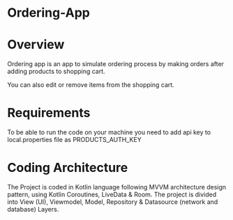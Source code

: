 # Ordering-App

# Overview
Ordering app is an app to simulate ordering process by making orders after adding products to shopping cart.

You can also edit or remove items from the shopping cart.

# Requirements
To be able to run the code on your machine you need to add api key to local.properties file as PRODUCTS_AUTH_KEY

# Coding Architecture
The Project is coded in Kotlin language following MVVM architecture design pattern, using Kotlin Coroutines, LiveData & Room. The project is divided into View (UI), Viewmodel, Model, Repository & Datasource (network and database) Layers.
